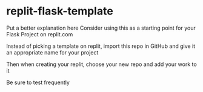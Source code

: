 # replit-flask-template
Put a better explanation here
Consider using this as a starting point for your Flask Project on replit.com

Instead of picking a template on replit, import this repo in GitHub and give it an appropriate name for your project

Then when creating your replit, choose your new repo and add your work to it

Be sure to test frequently
